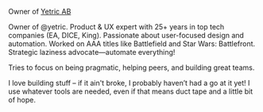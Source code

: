 Owner of [Yetric AB](https://yetric.se)

Owner of @yetric. Product & UX expert with 25+ years in top tech companies (EA, DICE, King). Passionate about user-focused design and automation. Worked on AAA titles like Battlefield and Star Wars: Battlefront. Strategic laziness advocate—automate everything!

Tries to focus on being pragmatic, helping peers, and building great teams.

I love building stuff – if it ain't broke, I probably haven’t had a go at it yet! I use whatever tools are needed, even if that means duct tape and a little bit of hope.
